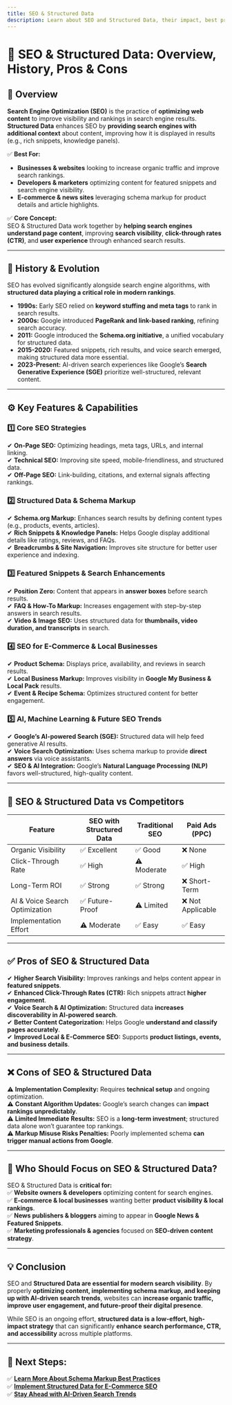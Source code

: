 ```yaml
---
title: SEO & Structured Data
description: Learn about SEO and Structured Data, their impact, best practices, challenges, and future trends.
---
```


# **📜 SEO & Structured Data: Overview, History, Pros & Cons**  

## **📌 Overview**  
**Search Engine Optimization (SEO)** is the practice of **optimizing web content** to improve visibility and rankings in search engine results. **Structured Data** enhances SEO by **providing search engines with additional context** about content, improving how it is displayed in results (e.g., rich snippets, knowledge panels).  

✅ **Best For:**  
- **Businesses & websites** looking to increase organic traffic and improve search rankings.  
- **Developers & marketers** optimizing content for featured snippets and search engine visibility.  
- **E-commerce & news sites** leveraging schema markup for product details and article highlights.  

✅ **Core Concept:**  
SEO & Structured Data work together by **helping search engines understand page content**, improving **search visibility**, **click-through rates (CTR)**, and **user experience** through enhanced search results.  

---

## **📜 History & Evolution**  
SEO has evolved significantly alongside search engine algorithms, with **structured data playing a critical role in modern rankings**.  

- **1990s:** Early SEO relied on **keyword stuffing and meta tags** to rank in search results.  
- **2000s:** Google introduced **PageRank and link-based ranking**, refining search accuracy.  
- **2011:** Google introduced the **Schema.org initiative**, a unified vocabulary for structured data.  
- **2015-2020:** Featured snippets, rich results, and voice search emerged, making structured data more essential.  
- **2023-Present:** AI-driven search experiences like Google’s **Search Generative Experience (SGE)** prioritize well-structured, relevant content.  

---

## **⚙️ Key Features & Capabilities**  

### **1️⃣ Core SEO Strategies**  
✔ **On-Page SEO:** Optimizing headings, meta tags, URLs, and internal linking.  
✔ **Technical SEO:** Improving site speed, mobile-friendliness, and structured data.  
✔ **Off-Page SEO:** Link-building, citations, and external signals affecting rankings.  

### **2️⃣ Structured Data & Schema Markup**  
✔ **Schema.org Markup:** Enhances search results by defining content types (e.g., products, events, articles).  
✔ **Rich Snippets & Knowledge Panels:** Helps Google display additional details like ratings, reviews, and FAQs.  
✔ **Breadcrumbs & Site Navigation:** Improves site structure for better user experience and indexing.  

### **3️⃣ Featured Snippets & Search Enhancements**  
✔ **Position Zero:** Content that appears in **answer boxes** before search results.  
✔ **FAQ & How-To Markup:** Increases engagement with step-by-step answers in search results.  
✔ **Video & Image SEO:** Uses structured data for **thumbnails, video duration, and transcripts** in search.  

### **4️⃣ SEO for E-Commerce & Local Businesses**  
✔ **Product Schema:** Displays price, availability, and reviews in search results.  
✔ **Local Business Markup:** Improves visibility in **Google My Business & Local Pack** results.  
✔ **Event & Recipe Schema:** Optimizes structured content for better engagement.  

### **5️⃣ AI, Machine Learning & Future SEO Trends**  
✔ **Google’s AI-powered Search (SGE):** Structured data will help feed generative AI results.  
✔ **Voice Search Optimization:** Uses schema markup to provide **direct answers** via voice assistants.  
✔ **SEO & AI Integration:** Google’s **Natural Language Processing (NLP)** favors well-structured, high-quality content.  

---

## **🔄 SEO & Structured Data vs Competitors**  

| Feature               | SEO with Structured Data | Traditional SEO | Paid Ads (PPC) |
|-----------------------|------------------------|----------------|---------------|
| Organic Visibility   | ✅ Excellent           | ✅ Good        | ❌ None       |
| Click-Through Rate   | ✅ High                 | ⚠ Moderate     | ✅ High       |
| Long-Term ROI        | ✅ Strong               | ✅ Strong      | ❌ Short-Term |
| AI & Voice Search Optimization | ✅ Future-Proof | ⚠ Limited    | ❌ Not Applicable |
| Implementation Effort | ⚠ Moderate             | ✅ Easy        | ✅ Easy       |

---

## **✅ Pros of SEO & Structured Data**  
✔ **Higher Search Visibility:** Improves rankings and helps content appear in **featured snippets**.  
✔ **Enhanced Click-Through Rates (CTR):** Rich snippets attract **higher engagement**.  
✔ **Voice Search & AI Optimization:** Structured data **increases discoverability in AI-powered search**.  
✔ **Better Content Categorization:** Helps Google **understand and classify pages accurately**.  
✔ **Improved Local & E-Commerce SEO:** Supports **product listings, events, and business details**.  

---

## **❌ Cons of SEO & Structured Data**  
⚠ **Implementation Complexity:** Requires **technical setup** and ongoing optimization.  
⚠ **Constant Algorithm Updates:** Google’s search changes can **impact rankings unpredictably**.  
⚠ **Limited Immediate Results:** SEO is a **long-term investment**; structured data alone won’t guarantee top rankings.  
⚠ **Markup Misuse Risks Penalties:** Poorly implemented schema **can trigger manual actions from Google**.  

---

## **🎯 Who Should Focus on SEO & Structured Data?**  
SEO & Structured Data is **critical for:**  
✅ **Website owners & developers** optimizing content for search engines.  
✅ **E-commerce & local businesses** wanting better **product visibility & local rankings**.  
✅ **News publishers & bloggers** aiming to appear in **Google News & Featured Snippets**.  
✅ **Marketing professionals & agencies** focused on **SEO-driven content strategy**.  

---

## **💡 Conclusion**  
SEO and **Structured Data are essential for modern search visibility**. By properly **optimizing content, implementing schema markup, and keeping up with AI-driven search trends**, websites can **increase organic traffic, improve user engagement, and future-proof their digital presence**.  

While SEO is an ongoing effort, **structured data is a low-effort, high-impact strategy** that can significantly **enhance search performance, CTR, and accessibility** across multiple platforms.  

---

## **🚀 Next Steps:**  
✅ **[Learn More About Schema Markup Best Practices](#)**  
✅ **[Implement Structured Data for E-Commerce SEO](#)**  
✅ **[Stay Ahead with AI-Driven Search Trends](#)**  

